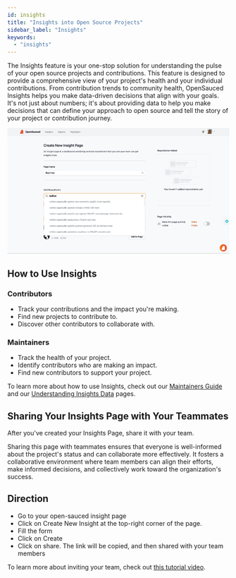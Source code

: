 ```yaml
---
id: insights
title: "Insights into Open Source Projects"
sidebar_label: "Insights"
keywords:
  - "insights"
---
```


The Insights feature is your one-stop solution for understanding the pulse of your open source projects and contributions. This feature is designed to provide a comprehensive view of your project's health and your individual contributions. From contribution trends to community health, OpenSauced Insights helps you make data-driven decisions that align with your goals. It's not just about numbers; it's about providing data to help you make decisions that can define your approach to open source and tell the story of your project or contribution journey.

![insight-pages-demo](../../static/gif/insight-page-demo.gif)

## How to Use Insights

### Contributors

- Track your contributions and the impact you're making.
- Find new projects to contribute to.
- Discover other contributors to collaborate with.

### Maintainers

- Track the health of your project.
- Identify contributors who are making an impact.
- Find new contributors to support your project.

To learn more about how to use Insights, check out our [Maintainers Guide](../maintainers/maintainers-guide.md) and our [Understanding Insights Data](../maintainers/understanding-insights.md) pages.


## Sharing Your Insights Page with Your Teammates

After you've created your Insights Page, share it with your team.

Sharing this page with teammates ensures that everyone is well-informed about the project's status and can collaborate more effectively. It fosters a collaborative environment where team members can align their efforts, make informed decisions, and collectively work toward the organization's success.

## Direction

- Go to your open-sauced insight page
- Click on Create New Insight at the top-right corner of the page.
- Fill the form
- Click on Create 
- Click on share. The link will be copied, and then shared with your team members

To learn more about inviting your team, check out [this tutorial video](https://www.youtube.com/watch?v=L5ztLP1O7BY).
